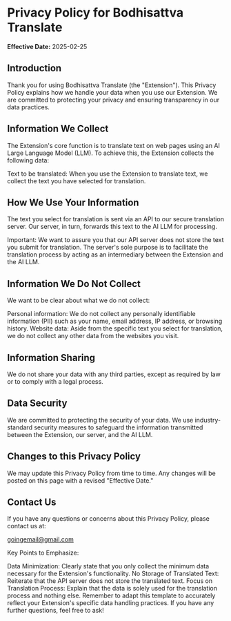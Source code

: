# Privacy Policy for Bodhisattva Translate

**Effective Date:** 2025-02-25

## Introduction

Thank you for using Bodhisattva Translate (the "Extension"). This Privacy Policy explains how we handle your data when you use our Extension. We are committed to protecting your privacy and ensuring transparency in our data practices.

## Information We Collect

The Extension's core function is to translate text on web pages using an AI Large Language Model (LLM). To achieve this, the Extension collects the following data:

Text to be translated: When you use the Extension to translate text, we collect the text you have selected for translation.

## How We Use Your Information

The text you select for translation is sent via an API to our secure translation server. Our server, in turn, forwards this text to the AI LLM for processing.

Important: We want to assure you that our API server does not store the text you submit for translation. The server's sole purpose is to facilitate the translation process by acting as an intermediary between the Extension and the AI LLM.

## Information We Do Not Collect

We want to be clear about what we do not collect:

Personal information: We do not collect any personally identifiable information (PII) such as your name, email address, IP address, or browsing history.
Website data: Aside from the specific text you select for translation, we do not collect any other data from the websites you visit.
## Information Sharing

We do not share your data with any third parties, except as required by law or to comply with a legal process.

## Data Security

We are committed to protecting the security of your data. We use industry-standard security measures to safeguard the information transmitted between the Extension, our server, and the AI LLM.

## Changes to this Privacy Policy

We may update this Privacy Policy from time to time. Any changes will be posted on this page with a revised "Effective Date."

## Contact Us

If you have any questions or concerns about this Privacy Policy, please contact us at:

goingemail@gmail.com

Key Points to Emphasize:

Data Minimization: Clearly state that you only collect the minimum data necessary for the Extension's functionality.
No Storage of Translated Text: Reiterate that the API server does not store the translated text.
Focus on Translation Process: Explain that the data is solely used for the translation process and nothing else.
Remember to adapt this template to accurately reflect your Extension's specific data handling practices. If you have any further questions, feel free to ask!
